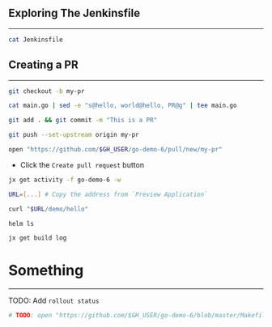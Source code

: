 ## Exploring The Jenkinsfile

---

```bash
cat Jenkinsfile
```


## Creating a PR

---

```bash
git checkout -b my-pr

cat main.go | sed -e "s@hello, world@hello, PR@g" | tee main.go

git add . && git commit -m "This is a PR"

git push --set-upstream origin my-pr

open "https://github.com/$GH_USER/go-demo-6/pull/new/my-pr"
```

* Click the `Create pull request` button

```bash
jx get activity -f go-demo-6 -w

URL=[...] # Copy the address from `Preview Application`

curl "$URL/demo/hello"

helm ls

jx get build log
```


# Something

---

TODO: Add `rollout status`

```bash
# TODO: open "https://github.com/$GH_USER/go-demo-6/blob/master/Makefile"
```
